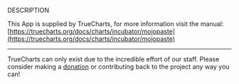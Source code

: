 DESCRIPTION


This App is supplied by TrueCharts, for more information visit the manual: [https://truecharts.org/docs/charts/incubator/mojopaste](https://truecharts.org/docs/charts/incubator/mojopaste)

---

TrueCharts can only exist due to the incredible effort of our staff.
Please consider making a [donation](https://truecharts.org/docs/about/sponsor) or contributing back to the project any way you can!
